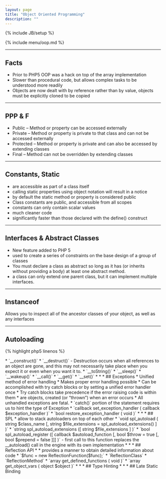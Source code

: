 ```yaml
---
layout: page
title: "Object Oriented Programming"
description: ""
---
```

{% include JB/setup %}

{% include menu/oop.md %}


* * *

## Facts


* Prior to PHP5 OOP was a hack on top of the array implementation
* Slower than procedural code, but allows complex tasks to be understood more readily
* Objects are now dealt with by reference rather than by value, objects must be explicitly cloned to be copied


* * *

## PPP & F


* Public – Method or property can be accessed externally
* Private – Method or property is private to that class and can not be accessed externally
* Protected – Method or property is private and can also be accessed by extending classes
* Final – Method can not be overridden by extending classes


* * *

## Constants, Static


* are accessible as part of a class itself
* calling static properties using object notation will result in a notice
* by default the static method or property is considered public
* Class constants are public, and accessible from all scopes
* constants can only contain scalar values
* much cleaner code
* significantly faster than those declared with the define() construct


* * *

## Interfaces & Abstract Classes


* New feature added to PHP 5
* used to create a series of constraints on the base design of a group of classes
* You must declare a class as abstract so long as it has (or inherits without providing a body) at least one abstract method.
* a class can only extend one parent class, but it can implement multiple interfaces.


* * *

## Instanceof


Allows you to inspect all of the ancestor classes of your object, as well as any interfaces


* * *

## Autoloading

{% highlight php5 linenos %}
<?php
function __autoload($class_name)
{
    require_once "/www/phpClasses/{$class_name}.inc.php";
}
$a = new friend;
{% endhighlight %}


* * *

## Special Functions


* <http://php.net/manual/en/language.oop5.magic.php>
* `__construct()`
* `__destruct()` - Destruction occurs when all references to an object are gone, and this may not necessarily take place when you expect it or even when you want it to.
* `__toString()`
* `__sleep()`
* `__wakeup()`
* `__call()`
* `__get()`
* `__set()`


* * *

## Exceptions


* Unified method of error handling
* Makes proper error handling possible
* Can be accomplished with try catch blocks or by setting a unified error handler once
* Try catch blocks take precedence if the error raising code is within them
* are objects, created (or “thrown”) when an error occurs
* All unhandled exceptions are fatal.
* `catch()` portion of the statement requires us to hint the type of Exception
* `callback set_exception_handler ( callback $exception_handler )`
* `bool restore_exception_handler ( void )`


* * *

## SPL


* allow to stack autoloaders on top of each other
* `void spl_autoload ( string $class_name [, string $file_extensions = spl_autoload_extensions() ] )`
* `string spl_autoload_extensions ([ string $file_extensions ] )`
* `bool spl_autoload_register ([ callback $autoload_function [, bool $throw = true [, bool $prepend = false ]]] )` - first call to this function replaces the __autoload() call in the engine with its own implementation


* * *

## Reflection API


* <http://php.net/reflection>
* provides a manner to obtain detailed information about code
* `$func = new ReflectionFunction($func);`
* `ReflectionClass`
* `ReflectionMethod`
* `array get_defined_functions ( void )`
* `array get_object_vars ( object $object )`


* * *

## Type Hinting

<http://www.php.net/manual/en/language.oop5.typehinting.php>


* * *

## Late Static Binding

<http://php.net/manual/en/language.oop5.late-static-bindings.php>